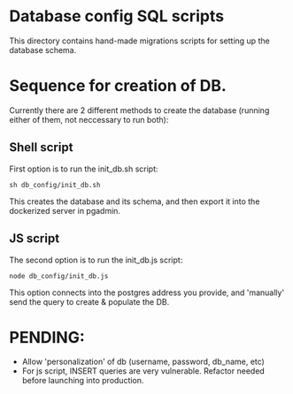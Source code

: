 # Database config SQL scripts

This directory contains hand-made migrations scripts for setting up the database schema.

# Sequence for creation of DB.
Currently there are 2 different methods to create the database (running either of them, not neccessary to run both):

## Shell script
First option is to run the init_db.sh script:
```shell
sh db_config/init_db.sh
```

This creates the database and its schema, and then export it into the dockerized server in pgadmin. 

## JS script
The second option is to run the init_db.js script:

```shell
node db_config/init_db.js
```
This option connects into the postgres address you provide, and 'manually' send the query to create & populate the DB.

# PENDING:
- Allow 'personalization' of db (username, password, db_name, etc)
- For js script, INSERT queries are very vulnerable. Refactor needed before launching into production. 